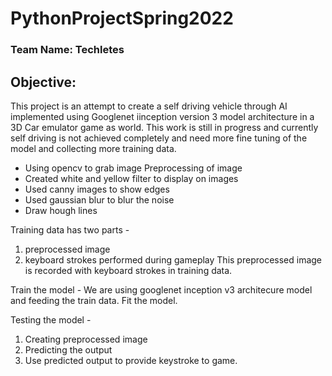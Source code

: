 # PythonProjectSpring2022
### Team Name: Techletes

## Objective:

This project is an attempt to create a self driving vehicle through AI implemented using Googlenet iinception version 3 model architecture in a 3D Car emulator game as world. 
This work is still in progress and currently self driving is not achieved completely and need more fine tuning of the model and collecting more training data.

* Using opencv to grab image
Preprocessing of image
* Created white and yellow filter to display on images
* Used canny images to show edges
* Used gaussian blur to blur the noise
* Draw hough lines

Training data has two parts - 
1. preprocessed image
2. keyboard strokes performed during gameplay
This preprocessed image is recorded with keyboard strokes in training data.


Train the model - 
We are using googlenet inception v3 architecure model and feeding the train data.
Fit the model.

Testing the model - 
1. Creating preprocessed image
2. Predicting the output
3. Use predicted output to provide keystroke to game.
